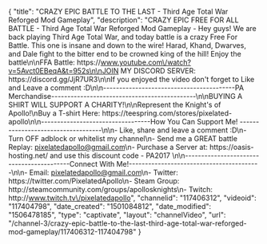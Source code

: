 {
    "title": "CRAZY EPIC BATTLE TO THE LAST - Third Age Total War Reforged Mod Gameplay",
    "description": "CRAZY EPIC FREE FOR ALL BATTLE - Third Age Total War Reforged Mod Gameplay - Hey guys! We are back playing Third Age Total War, and today battle is a crazy Free For Battle. This one is insane and down to the wire! Harad, Khand, Dwarves, and Dale fight to the bitter end to be crowned king of the hill! Enjoy the battle\n\nFFA Battle: https:\/\/www.youtube.com\/watch?v=5Avct0EBeqA&t=952s\n\nJOIN MY DISCORD SERVER: https:\/\/discord.gg\/JjR7UR3\n\nIf you enjoyed the video don't forget to Like and Leave a comment :D\n\n-----------------------------------------PA Merchandise---------------------------------------------\n\nBUYING A SHIRT WILL SUPPORT A CHARITY!\n\nRepresent the Knight's of Apollo!\nBuy a T-shirt Here: https:\/\/teespring.com\/stores\/pixelated-apollo\n\n----------------------------------How You Can Support Me! -----------------------------------\n\n- Like, share and leave a comment :D\n- Turn OFF adblock or whitelist my channel\n- Send me a GREAT battle Replay: pixelatedapollo@gmail.com\n- Purchase a Server at: https:\/\/oasis-hosting.net\/ and use this discount code - PA2017 \n\n------------------------------------------Connect With Me!-----------------------------------------\n\n- Email: pixelatedapollo@gmail.com\n- Twitter: https:\/\/twitter.com\/PixelatedApollo\n- Steam Group:  http:\/\/steamcommunity.com\/groups\/apollosknights\n- Twitch: http:\/\/www.twitch.tv\/pixelatedapollo",
    "channelid": "117406312",
    "videoid": "117404798",
    "date_created": "1501084812",
    "date_modified": "1506478185",
    "type": "captivate",
    "layout": "channelVideo",
    "url": "\/channel-3\/crazy-epic-battle-to-the-last-third-age-total-war-reforged-mod-gameplay\/117406312-117404798"
}